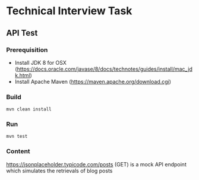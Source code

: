 # Technical Interview Task

## API Test

### Prerequisition

- Install JDK 8 for OSX (https://docs.oracle.com/javase/8/docs/technotes/guides/install/mac_jdk.html)
- Install Apache Maven (https://maven.apache.org/download.cgi)

### Build

```
mvn clean install
```
### Run

```
mvn test
```

### Content

https://jsonplaceholder.typicode.com/posts (GET) is a mock API endpoint which simulates the retrievals of blog posts
